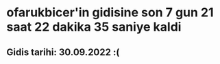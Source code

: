 # ofarukbicer'in gidisine son 7 gun 21 saat 22 dakika 35 saniye kaldi

## Gidis tarihi: 30.09.2022 :(